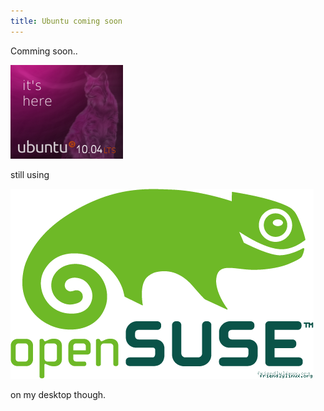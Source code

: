 ```yaml
---
title: Ubuntu coming soon
---
```


Comming soon..

![](/images/ubuntu-10-04-here.png)

still using

![](/images/open-suse.png)

on my desktop though.